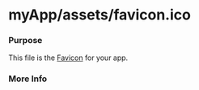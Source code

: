 # myApp/assets/favicon.ico
### Purpose
This file is the [Favicon](http://en.wikipedia.org/wiki/Favicon) for your app.  

### More Info

<docmeta name="uniqueID" value="favicon738321">
<docmeta name="displayName" value="favicon.ico">

